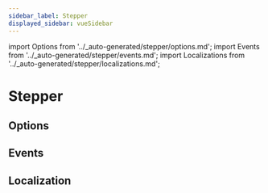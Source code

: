 ```yaml
---
sidebar_label: Stepper
displayed_sidebar: vueSidebar
---
```


import Options from '../\_auto-generated/stepper/options.md';
import Events from '../\_auto-generated/stepper/events.md';
import Localizations from '../\_auto-generated/stepper/localizations.md';

# Stepper

<div className="option-list">

## Options

<Options />

## Events

<Events />

## Localization

<Localizations />

</div>
